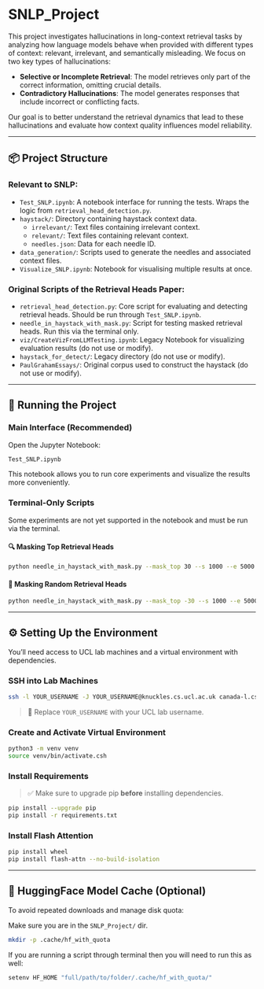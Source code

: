 # SNLP_Project

This project investigates hallucinations in long-context retrieval tasks by analyzing how language models behave when provided with different types of context: relevant, irrelevant, and semantically misleading. We focus on two key types of hallucinations:

- **Selective or Incomplete Retrieval**: The model retrieves only part of the correct information, omitting crucial details.
- **Contradictory Hallucinations**: The model generates responses that include incorrect or conflicting facts.

Our goal is to better understand the retrieval dynamics that lead to these hallucinations and evaluate how context quality influences model reliability.

---

## 📦 Project Structure

### Relevant to SNLP:
- `Test_SNLP.ipynb`: A notebook interface for running the tests. Wraps the logic from `retrieval_head_detection.py`.
- `haystack/`: Directory containing haystack context data.
  - `irrelevant/`: Text files containing irrelevant context.
  - `relevant/`: Text files containing relevant context.
  - `needles.json`: Data for each needle ID.
- `data_generation/`: Scripts used to generate the needles and associated context files.
- `Visualize_SNLP.ipynb`: Notebook for visualising multiple results at once.

### Original Scripts of the Retrieval Heads Paper:
- `retrieval_head_detection.py`: Core script for evaluating and detecting retrieval heads. Should be run through `Test_SNLP.ipynb`.
- `needle_in_haystack_with_mask.py`: Script for testing masked retrieval heads. Run this via the terminal only.
- `viz/CreateVizFromLLMTesting.ipynb`: Legacy Notebook for visualizing evaluation results (do not use or modify).
- `haystack_for_detect/`: Legacy directory (do not use or modify).
- `PaulGrahamEssays/`: Original corpus used to construct the haystack (do not use or modify).



---

## 🚀 Running the Project

### Main Interface (Recommended)

Open the Jupyter Notebook:

```bash
Test_SNLP.ipynb
```

This notebook allows you to run core experiments and visualize the results more conveniently.

### Terminal-Only Scripts

Some experiments are not yet supported in the notebook and must be run via the terminal.

#### 🔍 Masking Top Retrieval Heads

```bash
python needle_in_haystack_with_mask.py --mask_top 30 --s 1000 --e 5000 --model_path yaofu/llama-2-7b-80k
```

#### 🎲 Masking Random Retrieval Heads

```bash
python needle_in_haystack_with_mask.py --mask_top -30 --s 1000 --e 5000 --model_path yaofu/llama-2-7b-80k
```

---

## ⚙️ Setting Up the Environment

You’ll need access to UCL lab machines and a virtual environment with dependencies.

### SSH into Lab Machines

```bash
ssh -l YOUR_USERNAME -J YOUR_USERNAME@knuckles.cs.ucl.ac.uk canada-l.cs.ucl.ac.uk
```

> 🔁 Replace `YOUR_USERNAME` with your UCL lab username.

### Create and Activate Virtual Environment

```bash
python3 -m venv venv
source venv/bin/activate.csh
```

### Install Requirements

> ✅ Make sure to upgrade pip **before** installing dependencies.

```bash
pip install --upgrade pip
pip install -r requirements.txt
```

### Install Flash Attention

```bash
pip install wheel
pip install flash-attn --no-build-isolation
```

---

## 📁 HuggingFace Model Cache (Optional)

To avoid repeated downloads and manage disk quota:

Make sure you are in the `SNLP_Project/` dir.

```bash
mkdir -p .cache/hf_with_quota
```

If you are running a script through terminal then you will need to run this as well:

```bash
setenv HF_HOME "full/path/to/folder/.cache/hf_with_quota/"
```